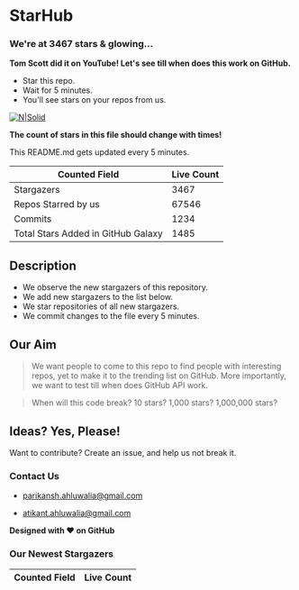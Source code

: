 # StarHub
### We're at 3467 stars & glowing...
**Tom Scott did it on YouTube! Let's see till when does this work on GitHub.**
- Star this repo.
- Wait for 5 minutes.
- You'll see stars on your repos from us.

[![N|Solid](https://cldup.com/dTxpPi9lDf.thumb.png)](https://nodesource.com/products/nsolid)

**The count of stars in this file should change with times!**

This README.md gets updated every 5 minutes.

| Counted Field | Live Count |
| ------ | ------ |
| Stargazers | 3467 |
| Repos Starred by us | 67546 |
| Commits | 1234 |
| Total Stars Added in GitHub Galaxy | 1485 |

## Description
- We observe the new stargazers of this repository.
- We add new stargazers to the list  below.
- We star repositories of all new stargazers.
- We commit changes to the file every 5 minutes.

## Our Aim
> We want people to come to this repo
> to find people with interesting repos,
> yet to make it to the trending list on GitHub.
> More importantly, we want to test till when
> does GitHub API work.

> When will this code break?
> 10 stars? 1,000 stars? 1,000,000 stars?

## Ideas? Yes, Please!
Want to contribute?
Create an issue, and help us not break it.

### Contact Us
- parikansh.ahluwalia@gmail.com

- atikant.ahluwalia@gmail.com

**Designed with :heart: on GitHub**

### Our Newest Stargazers
| Counted Field | Live Count |
| ------ | ------ |
